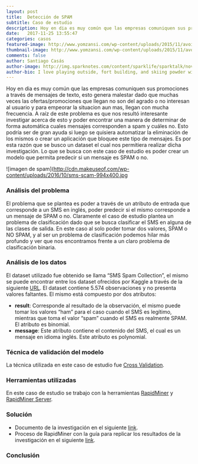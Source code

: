 ```yaml
---
layout: post
title:  Detección de SPAM
subtitle: Caso de estudio
description: Hoy en dia es muy común que las empresas comuniquen sus promociones a través de mensajes de texto, esto genera malestar dado que muchas veces las ofertas/promociones que llegan no son del agrado o no interesan al usuario y para empeorar la situacion aun mas, llegan con mucha frecuencia.
date:   2017-11-25 13:55:47
categories: casos
featured-image: http://www.yomzansi.com/wp-content/uploads/2015/11/avoid-spam-sms-yomzansi.jpg
thumbnail-image: http://www.yomzansi.com/wp-content/uploads/2015/11/avoid-spam-sms-yomzansi.jpg
comments: false
author: Santiago Casás
author-image: http://img.sparknotes.com/content/sparklife/sparktalk/nov2016litchardeathquiz1_MediumWide.jpg
author-bio: I love playing outside, fort building, and skiing powder with my wife and dog.  Currently a front end devloper at AppNeta.
---
```

Hoy en dia es muy común que las empresas comuniquen sus promociones a través de mensajes de texto, esto genera malestar dado que muchas veces las ofertas/promociones que llegan no son del agrado o no interesan al usuario y para empeorar la situacion aun mas, llegan con mucha frecuencia.
A raíz de este problema es que nos resultó interesante investigar acerca de esto y poder encontrar una manera  de determinar de forma automática cuales mensajes corresponden a spam y cuáles no. Esto podría ser de gran ayuda si luego se quisiera automatizar la eliminación de los mismos o crear un aplicación que bloquee este tipo de mensajes.
Es por esta razón que se busco un dataset el cual nos permitiera realizar dicha investigación.
Lo que se busca con este caso de estudio es poder crear un modelo que permita predecir si un mensaje es SPAM o no.

![imagen de spam](http://cdn.makeuseof.com/wp-content/uploads/2016/10/sms-scam-994x400.jpg

### Análisis del problema
El problema que se plantea es poder a través de un atributo de entrada que corresponde a un SMS en inglés, poder predecir si el mismo corresponde a un mensaje de SPAM o no.
Claramente el caso de estudio plantea un problema de clasificación dado que se busca clasificar el SMS en alguna de las clases de salida. En este caso al solo poder tomar dos valores, SPAM o NO SPAM, y al ser un problema de clasificación podemos hilar más profundo y ver que nos encontramos frente a un claro problema de clasificación binaria.

### Análisis de los datos
El dataset utilizado fue obtenido se llama “SMS Spam Collection”, el mismo se puede encontrar entre los dataset ofrecidos por Kaggle a través de la siguiente [URL](https://www.kaggle.com/uciml/sms-spam-collection-dataset).
El dataset contiene 5.574 observaciones y no presenta valores faltantes. El mismo está compuesto por dos atributos:
* **result**: Corresponde al resultado de la observación, el mismo puede tomar los valores “ham” para el caso cuando el SMS es legítimo, mientras que toma el valor “spam” cuando el SMS es realmente SPAM. El atributo es binomial.
* **message**: Este atributo contiene el contenido del SMS, el cual es un mensaje en idioma inglés. Este atributo es polynomial.

### Técnica de validación del modelo
La técnica utilizada en este caso de estudio fue [Cross Validation](https://en.wikipedia.org/wiki/Cross-validation_(statistics)).

### Herramientas utilizadas
En este caso de estudio se trabajo con la herramientas [RapidMiner](https://docs.rapidminer.com) y [RapidMiner Server](https://docs.rapidminer.com/server).

### Solución
* Documento de la investigación en el siguiente [link](https://github.com/chacaa/ML2017/blob/master/Caso%20de%20estudio%20-%20Enfermedades%20cardiacas/documento.pdf).
* Proceso de RapidMiner con la guía para replicar los resultados de la investigación en el siguiente [link](https://github.com/chacaa/ML2017/tree/master/Caso%20de%20estudio%20-%20Enfermedades%20cardiacas).

### Conclusión
